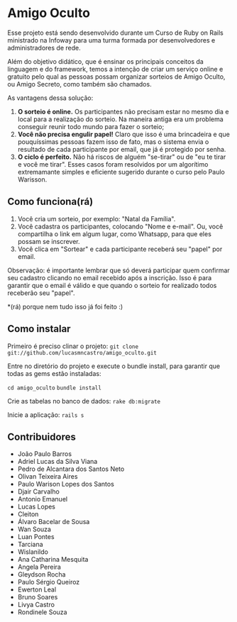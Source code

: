 # Amigo Oculto

Esse projeto está sendo desenvolvido durante um Curso de Ruby on Rails
ministrado na Infoway para uma turma formada por desenvolvedores e
administradores de rede.

Além do objetivo didático, que é ensinar os principais conceitos da linguagem 
e do  framework, temos a intenção de criar um serviço online e gratuito pelo 
qual as pessoas possam organizar sorteios de Amigo Oculto, ou Amigo Secreto, 
como também são chamados.

As vantagens dessa solução:

1. **O sorteio é online.** Os participantes não precisam estar no mesmo dia e local
para a realização do sorteio. Na maneira antiga era um problema conseguir 
reunir todo mundo para fazer o sorteio;                                  
2. **Você não precisa engulir papel!** Claro que isso é uma brincadeira e que
pouquíssimas pessoas fazem isso de fato, mas o sistema envia o resultado de cada 
participante por email, que já é protegido por senha.
3. **O ciclo é perfeito.** Não há riscos de alguém "se-tirar" ou de "eu te tirar e 
você me tirar". Esses casos foram resolvidos por um algorítimo extremamante simples 
e eficiente sugerido durante o curso pelo Paulo Warisson.

## Como funciona(rá)

1. Você cria um sorteio, por exemplo: "Natal da Família". 
2. Você cadastra os participantes, colocando "Nome e e-mail". Ou, você compartilha o 
   link em algum lugar, como Whatsapp, para que eles possam se inscrever.
3. Você clica em "Sortear" e cada participante receberá seu "papel" por email.

Observação: é importante lembrar que só deverá participar quem confirmar seu cadastro
clicando no email recebido após a inscrição. Isso é para garantir que o email é válido
e que quando o sorteio for realizado todos receberão seu "papel".

*(rá) porque nem tudo isso já foi feito :)

##  Como instalar

Primeiro é preciso clinar o projeto: `git clone git://github.com/lucasmncastro/amigo_oculto.git`

Entre no diretório do projeto e execute o bundle install, para garantir que todas as gems estão instaladas:

`cd amigo_oculto`
`bundle install`

Crie as tabelas no banco de dados: `rake db:migrate`

Inicie a aplicação: `rails s`

## Contribuidores

* João Paulo Barros
* Adriel Lucas da Silva Viana
* Pedro de Alcantara dos Santos Neto
* Olivan Teixeira Aires
* Paulo Warison Lopes dos Santos
* Djair Carvalho
* Antonio Emanuel
* Lucas Lopes
* Cleiton
* Álvaro Bacelar de Sousa
* Wan Souza
* Luan Pontes
* Tarciana
* Wislanildo
* Ana Catharina Mesquita
* Angela Pereira
* Gleydson Rocha
* Paulo Sérgio Queiroz
* Ewerton Leal
* Bruno Soares
* Livya Castro
* Rondinele Souza
